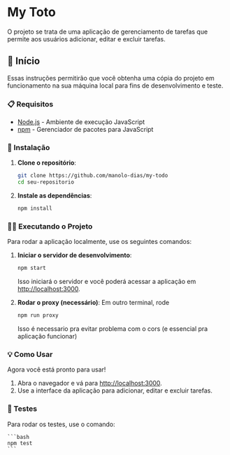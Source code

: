 # My Toto

O projeto se trata de uma aplicação de gerenciamento de tarefas que permite aos usuários adicionar, editar e excluir tarefas.

## 🚀 Início

Essas instruções permitirão que você obtenha uma cópia do projeto em funcionamento na sua máquina local para fins de desenvolvimento e teste.

### 📋 Requisitos

- [Node.js](https://nodejs.org/) - Ambiente de execução JavaScript
- [npm](https://www.npmjs.com/) - Gerenciador de pacotes para JavaScript

### 🔧 Instalação

1. **Clone o repositório**:
    ```bash
    git clone https://github.com/manolo-dias/my-todo
    cd seu-repositorio
    ```

2. **Instale as dependências**:
    ```bash
    npm install
    ```

### 🏃‍♂️ Executando o Projeto

Para rodar a aplicação localmente, use os seguintes comandos:

1. **Iniciar o servidor de desenvolvimento**:
    ```bash
    npm start
    ```
    Isso iniciará o servidor e você poderá acessar a aplicação em [http://localhost:3000](http://localhost:3000).

2. **Rodar o proxy (necessário)**:
Em outro terminal, rode 
    ```bash 
    npm run proxy 
    ```
    Isso é necessario pra evitar problema com o cors (e essencial pra aplicação funcionar)
    

### 💡 Como Usar
Agora você está pronto para usar!

1. Abra o navegador e vá para [http://localhost:3000](http://localhost:3000).
2. Use a interface da aplicação para adicionar, editar e excluir tarefas.

### 🔄 Testes

Para rodar os testes, use o comando:

    ```bash
    npm test
    ```